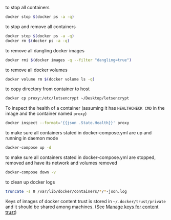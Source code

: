 to stop all containers
```sh
docker stop $(docker ps -a -q)
```

to stop and remove all containers
```sh
docker stop $(docker ps -a -q)
docker rm $(docker ps -a -q)
```

to remove all dangling docker images
```sh
docker rmi $(docker images -q --filter "dangling=true")
```

to remove all docker volumes
```sh
docker volume rm $(docker volume ls -q)
```

to copy directory from container to host
```sh
docker cp proxy:/etc/letsencrypt ~/Desktop/letsencrypt
```

To inspect the health of a container (assuming it has `HEALTHCHECK CMD` in the image and the container named `proxy`)
```sh
docker inspect --format='{{json .State.Health}}' proxy
```

to make sure all containers stated in docker-compose.yml are up and running in daemon mode
```sh
docker-compose up -d
```

to make sure all containers stated in docker-compose.yml are stopped, removed and have its network and volumes removed
```sh
docker-compose down -v
```

to clean up docker logs
```sh
truncate -s 0 /var/lib/docker/containers/*/*-json.log
```

Keys of images of docker content trust is stored in `~/.docker/trust/private`
and it should be shared among machines. (See [Manage keys for content trust](https://docs.docker.com/engine/security/trust/trust_key_mng/))
